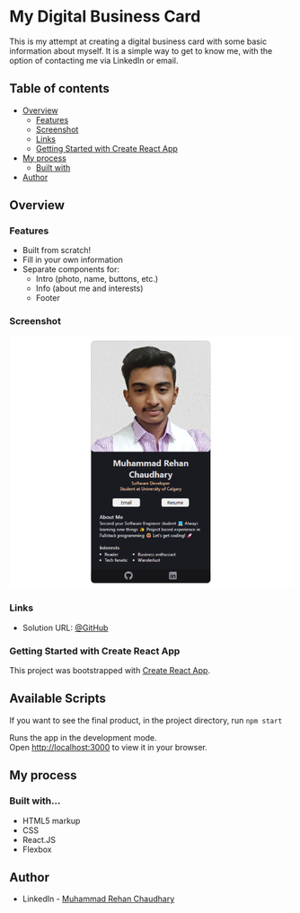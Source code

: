 # My Digital Business Card

This is my attempt at creating a digital business card with some basic information about myself. It is a simple way to get to know me, with the option of contacting me via LinkedIn or email.

## Table of contents

- [Overview](#overview)
  - [Features](#features)
  - [Screenshot](#screenshot)
  - [Links](#links)
  - [Getting Started with Create React App](#getting-started-with-create-react-app)
- [My process](#my-process)
  - [Built with](#built-with)
- [Author](#author)

## Overview

### Features

- Built from scratch!
- Fill in your own information
- Separate components for:
  - Intro (photo, name, buttons, etc.)
  - Info (about me and interests)
  - Footer

### Screenshot

![screenshot](/src/screenshots/screenshot.png)

### Links

- Solution URL: [@GitHub](https://github.com/M-Rehan0/Digital-business-card.git)

### Getting Started with Create React App

This project was bootstrapped with [Create React App](https://github.com/facebook/create-react-app).

## Available Scripts

If you want to see the final product, in the project directory, run `npm start`

Runs the app in the development mode.\
Open [http://localhost:3000](http://localhost:3000) to view it in your browser.

## My process

### Built with...

- HTML5 markup
- CSS
- React.JS
- Flexbox

## Author

- LinkedIn - [Muhammad Rehan Chaudhary](https://www.linkedin.com/in/muhammad-rehan-chaudhary/)
